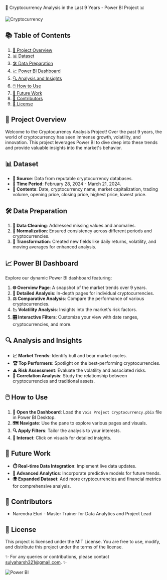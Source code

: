 🚀 Cryptocurrency Analysis in the Last 9 Years - Power BI Project 📊

![Cryptocurrency](https://upload.wikimedia.org/wikipedia/commons/4/46/Bitcoin.svg)

## 📚 Table of Contents
1. [📄 Project Overview](#-project-overview)
2. [📊 Dataset](#-dataset)
3. [🛠️ Data Preparation](#%EF%B8%8F-data-preparation)
4. [📈 Power BI Dashboard](#-power-bi-dashboard)
5. [🔍 Analysis and Insights](#-analysis-and-insights)
6. [🖱️ How to Use](#%EF%B8%8F-how-to-use)
7. [🚀 Future Work](#-future-work)
8. [👥 Contributors](#-contributors)
9. [📜 License](#-license)

## 📄 Project Overview
Welcome to the Cryptocurrency Analysis Project! Over the past 9 years, the world of cryptocurrency has seen immense growth, volatility, and innovation. This project leverages Power BI to dive deep into these trends and provide valuable insights into the market's behavior.

## 📊 Dataset
- **🔗 Source**: Data from reputable cryptocurrency databases.
- **📅 Time Period**: February 28, 2024 - March 21, 2024.
- **📂 Contents**: Date, cryptocurrency name, market capitalization, trading volume, opening price, closing price, highest price, lowest price.

## 🛠️ Data Preparation
1. **🧹 Data Cleaning**: Addressed missing values and anomalies.
2. **📏 Normalization**: Ensured consistency across different periods and cryptocurrencies.
3. **🔄 Transformation**: Created new fields like daily returns, volatility, and moving averages for enhanced analysis.

## 📈 Power BI Dashboard
Explore our dynamic Power BI dashboard featuring:
1. **🌐 Overview Page**: A snapshot of the market trends over 9 years.
2. **🔬 Detailed Analysis**: In-depth pages for individual cryptocurrencies.
3. **⚖️ Comparative Analysis**: Compare the performance of various cryptocurrencies.
4. **📉 Volatility Analysis**: Insights into the market's risk factors.
5. **🎛️ Interactive Filters**: Customize your view with date ranges, cryptocurrencies, and more.

## 🔍 Analysis and Insights
- **📈 Market Trends**: Identify bull and bear market cycles.
- **🏆 Top Performers**: Spotlight on the best-performing cryptocurrencies.
- **⚠️ Risk Assessment**: Evaluate the volatility and associated risks.
- **🔗 Correlation Analysis**: Study the relationship between cryptocurrencies and traditional assets.

## 🖱️ How to Use
1. **📂 Open the Dashboard**: Load the `Vois Project Cryptocurrency.pbix` file in Power BI Desktop.
2. **🗺️ Navigate**: Use the pane to explore various pages and visuals.
3. **🔍 Apply Filters**: Tailor the analysis to your interests.
4. **🤹 Interact**: Click on visuals for detailed insights.

## 🚀 Future Work
- **⏱️ Real-time Data Integration**: Implement live data updates.
- **🧠 Advanced Analytics**: Incorporate predictive models for future trends.
- **🌍 Expanded Dataset**: Add more cryptocurrencies and financial metrics for comprehensive analysis.

## 👥 Contributors
-  Narendra Eluri - Master Trainer for Data Analytics and Project Lead

## 📜 License
This project is licensed under the MIT License. You are free to use, modify, and distribute this project under the terms of the license.


✨ For any queries or contributions, please contact sulyaharsh321@gmail.com. ✨

![Power BI](https://powerbi.microsoft.com/pictures/shared/social/social-default-image.png)
